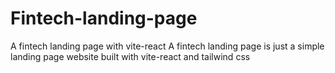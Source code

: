 # Fintech-landing-page
A fintech landing page with vite-react
A fintech landing page is just a simple landing page website built with vite-react and tailwind css
